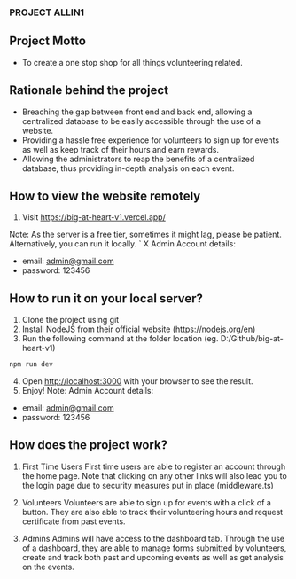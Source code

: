 ### PROJECT ALLIN1

## Project Motto

- To create a one stop shop for all things volunteering related.

## Rationale behind the project

- Breaching the gap between front end and back end, allowing a centralized database to be easily accessible through the use of a website.
- Providing a hassle free experience for volunteers to sign up for events as well as keep track of their hours and earn rewards.
- Allowing the administrators to reap the benefits of a centralized database, thus providing in-depth analysis on each event.

## How to view the website remotely

1. Visit https://big-at-heart-v1.vercel.app/

Note: As the server is a free tier, sometimes it might lag, please be patient. Alternatively, you can run it locally.
` X
Admin Account details:

- email: admin@gmail.com
- password: 123456

## How to run it on your local server?

1. Clone the project using git
2. Install NodeJS from their official website (https://nodejs.org/en)
3. Run the following command at the folder location (eg. D:/Github/big-at-heart-v1)

```bash
npm run dev
```

4. Open [http://localhost:3000](http://localhost:3000) with your browser to see the result.
5. Enjoy!
   Note: Admin Account details:

- email: admin@gmail.com
- password: 123456

## How does the project work?

1. First Time Users
   First time users are able to register an account through the home page. Note that clicking on any other links will also lead you to the login page due to security measures put in place (middleware.ts)

2. Volunteers
   Volunteers are able to sign up for events with a click of a button. They are also able to track their volunteering hours and request certificate from past events.

3. Admins
   Admins will have access to the dashboard tab. Through the use of a dashboard, they are able to manage forms submitted by volunteers, create and track both past and upcoming events as well as get analysis on the events.
